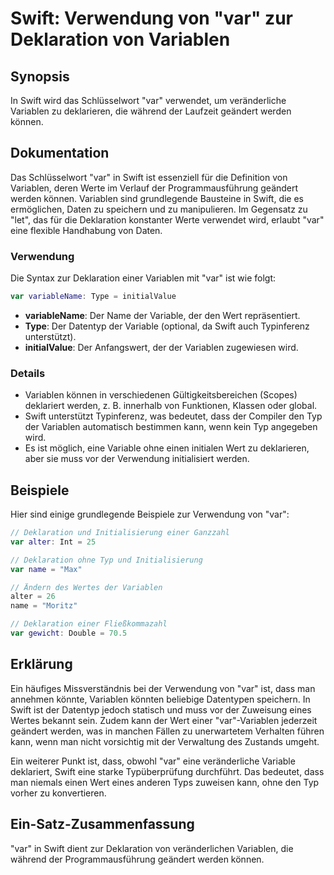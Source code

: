 <!--
Meta Description: # Swift: Verwendung von "var" zur Deklaration von Variablen ## Synopsis In Swift wird das Schlüsselwort "var" verwendet, um veränderliche Variablen zu...
Meta Keywords: der, var, variablen, swift, von
-->

# Swift: Verwendung von "var" zur Deklaration von Variablen

## Synopsis
In Swift wird das Schlüsselwort "var" verwendet, um veränderliche Variablen zu deklarieren, die während der Laufzeit geändert werden können. 

## Dokumentation
Das Schlüsselwort "var" in Swift ist essenziell für die Definition von Variablen, deren Werte im Verlauf der Programmausführung geändert werden können. Variablen sind grundlegende Bausteine in Swift, die es ermöglichen, Daten zu speichern und zu manipulieren. Im Gegensatz zu "let", das für die Deklaration konstanter Werte verwendet wird, erlaubt "var" eine flexible Handhabung von Daten.

### Verwendung
Die Syntax zur Deklaration einer Variablen mit "var" ist wie folgt:

```swift
var variableName: Type = initialValue
```

- **variableName**: Der Name der Variable, der den Wert repräsentiert.
- **Type**: Der Datentyp der Variable (optional, da Swift auch Typinferenz unterstützt).
- **initialValue**: Der Anfangswert, der der Variablen zugewiesen wird.

### Details
- Variablen können in verschiedenen Gültigkeitsbereichen (Scopes) deklariert werden, z. B. innerhalb von Funktionen, Klassen oder global.
- Swift unterstützt Typinferenz, was bedeutet, dass der Compiler den Typ der Variablen automatisch bestimmen kann, wenn kein Typ angegeben wird.
- Es ist möglich, eine Variable ohne einen initialen Wert zu deklarieren, aber sie muss vor der Verwendung initialisiert werden.

## Beispiele
Hier sind einige grundlegende Beispiele zur Verwendung von "var":

```swift
// Deklaration und Initialisierung einer Ganzzahl
var alter: Int = 25

// Deklaration ohne Typ und Initialisierung
var name = "Max"

// Ändern des Wertes der Variablen
alter = 26
name = "Moritz"

// Deklaration einer Fließkommazahl
var gewicht: Double = 70.5
```

## Erklärung
Ein häufiges Missverständnis bei der Verwendung von "var" ist, dass man annehmen könnte, Variablen könnten beliebige Datentypen speichern. In Swift ist der Datentyp jedoch statisch und muss vor der Zuweisung eines Wertes bekannt sein. Zudem kann der Wert einer "var"-Variablen jederzeit geändert werden, was in manchen Fällen zu unerwartetem Verhalten führen kann, wenn man nicht vorsichtig mit der Verwaltung des Zustands umgeht.

Ein weiterer Punkt ist, dass, obwohl "var" eine veränderliche Variable deklariert, Swift eine starke Typüberprüfung durchführt. Das bedeutet, dass man niemals einen Wert eines anderen Typs zuweisen kann, ohne den Typ vorher zu konvertieren.

## Ein-Satz-Zusammenfassung
"var" in Swift dient zur Deklaration von veränderlichen Variablen, die während der Programmausführung geändert werden können.